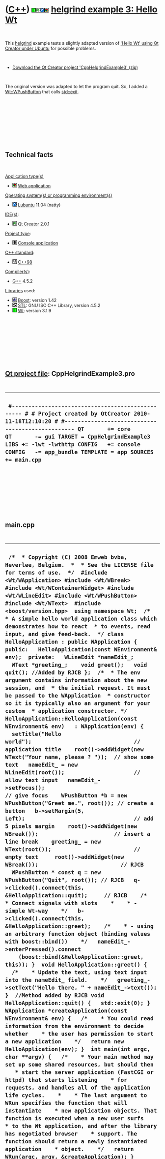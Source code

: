 
 

 

 

 

 

([C++](Cpp.md)) ![Wt](PicWt.png)![Qt Creator](PicQtCreator.png)![Lubuntu](PicLubuntu.png)![Web](PicWeb.png) [helgrind example 3: Hello Wt](CppHelgrindExample3.md)
====================================================================================================================================================================

 

This [helgrind](CppHelgrind.md) example tests a slightly adapted
version of ['Hello Wt' using Qt Creator under
Ubuntu](CppHelloWtQtCreatorUbuntu.md) for possible problems.

 

-   [Download the Qt Creator project
    'CppHelgrindExample3' (zip)](CppHelgrindExample3.md)

 

The original version was adapted to let the program quit. So, I added a
[Wt::WPushButton](CppWPushButton.md) that calls
[std::exit](CppExit.md).

 

 

 

 

 

Technical facts
---------------

 

[Application type(s)](CppApplication.md)

-   ![Web](PicWeb.png) [Web application](CppWebApplication.md)

[Operating system(s) or programming environment(s)](CppOs.md)

-   ![Lubuntu](PicLubuntu.png) [Lubuntu](CppLubuntu.md) 11.04 (natty)

[IDE(s)](CppIde.md):

-   ![Qt Creator](PicQtCreator.png) [Qt Creator](CppQtCreator.md) 2.0.1

[Project type](CppQtProjectType.md):

-   ![console](PicConsole.png) [Console
    application](CppConsoleApplication.md)

[C++ standard](CppStandard.md):

-   ![C++98](PicCpp98.png) [C++98](Cpp98.md)

[Compiler(s)](CppCompiler.md):

-   [G++](CppGpp.md) 4.5.2

[Libraries](CppLibrary.md) used:

-   ![Boost](PicBoost.png) [Boost](CppBoost.md): version 1.42
-   ![STL](PicStl.png) [STL](CppStl.md): GNU ISO C++ Library, version
    4.5.2
-   ![Wt](PicWt.png) [Wt](CppWt.md): version 3.1.9

 

 

 

 

 

[Qt project file](CppQtProjectFile.md): CppHelgrindExample3.pro
----------------------------------------------------------------

 

  -----------------------------------------------------------------------------------------------------------------------------------------------------------------------------------------------------------------------------------------------------------------------------------------------------------------------------------
  ` #------------------------------------------------- # # Project created by QtCreator 2010-11-18T12:10:20 # #------------------------------------------------- QT       += core QT       -= gui TARGET = CppHelgrindExample3 LIBS += -lwt -lwthttp CONFIG   += console CONFIG   -= app_bundle TEMPLATE = app SOURCES += main.cpp`
  -----------------------------------------------------------------------------------------------------------------------------------------------------------------------------------------------------------------------------------------------------------------------------------------------------------------------------------

 

 

 

 

 

main.cpp
--------

 

  --------------------------------------------------------------------------------------------------------------------------------------------------------------------------------------------------------------------------------------------------------------------------------------------------------------------------------------------------------------------------------------------------------------------------------------------------------------------------------------------------------------------------------------------------------------------------------------------------------------------------------------------------------------------------------------------------------------------------------------------------------------------------------------------------------------------------------------------------------------------------------------------------------------------------------------------------------------------------------------------------------------------------------------------------------------------------------------------------------------------------------------------------------------------------------------------------------------------------------------------------------------------------------------------------------------------------------------------------------------------------------------------------------------------------------------------------------------------------------------------------------------------------------------------------------------------------------------------------------------------------------------------------------------------------------------------------------------------------------------------------------------------------------------------------------------------------------------------------------------------------------------------------------------------------------------------------------------------------------------------------------------------------------------------------------------------------------------------------------------------------------------------------------------------------------------------------------------------------------------------------------------------------------------------------------------------------------------------------------------------------------------------------------------------------------------------------------------------------------------------------------------------------------------------------------------------------------------------------------------------------------------------------------------------------------------------------------------------------------------------------------------------------------------------------------------------------------------------------------------------------------------------------------------------------------------------------------------------------------------------------------------------------------------------------------------------------------------------------------------------------------------------------------------------------------------------------------------------------------------------------------------------------------------------------------------------
  ` /*  * Copyright (C) 2008 Emweb bvba, Heverlee, Belgium.  *  * See the LICENSE file for terms of use.  */  #include <Wt/WApplication> #include <Wt/WBreak> #include <Wt/WContainerWidget> #include <Wt/WLineEdit> #include <Wt/WPushButton> #include <Wt/WText>  #include <boost/version.hpp>  using namespace Wt;  /*  * A simple hello world application class which demonstrates how to react  * to events, read input, and give feed-back.  */ class HelloApplication : public WApplication { public:   HelloApplication(const WEnvironment& env);  private:   WLineEdit *nameEdit_;   WText *greeting_;    void greet();   void quit(); //Added by RJCB };  /*  * The env argument contains information about the new session, and  * the initial request. It must be passed to the WApplication  * constructor so it is typically also an argument for your custom  * application constructor. */ HelloApplication::HelloApplication(const WEnvironment& env)   : WApplication(env) {   setTitle("Hello world");                               // application title    root()->addWidget(new WText("Your name, please ? "));  // show some text   nameEdit_ = new WLineEdit(root());                     // allow text input   nameEdit_->setFocus();                                 // give focus    WPushButton *b = new WPushButton("Greet me.", root()); // create a button   b->setMargin(5, Left);                                 // add 5 pixels margin    root()->addWidget(new WBreak());                       // insert a line break    greeting_ = new WText(root());                         // empty text     root()->addWidget(new WBreak());                         // RJCB   WPushButton * const q = new WPushButton("Quit", root()); // RJCB   q->clicked().connect(this, &HelloApplication::quit);     // RJCB    /*    * Connect signals with slots    *    * - simple Wt-way    */   b->clicked().connect(this, &HelloApplication::greet);    /*    * - using an arbitrary function object (binding values with boost::bind())    */   nameEdit_->enterPressed().connect     (boost::bind(&HelloApplication::greet, this)); }  void HelloApplication::greet() {   /*    * Update the text, using text input into the nameEdit_ field.    */   greeting_->setText("Hello there, " + nameEdit_->text()); }  //Method added by RJCB void HelloApplication::quit() {   std::exit(0); }  WApplication *createApplication(const WEnvironment& env) {   /*    * You could read information from the environment to decide whether    * the user has permission to start a new application    */   return new HelloApplication(env); }  int main(int argc, char **argv) {   /*    * Your main method may set up some shared resources, but should then    * start the server application (FastCGI or httpd) that starts listening    * for requests, and handles all of the application life cycles.    *    * The last argument to WRun specifies the function that will instantiate    * new application objects. That function is executed when a new user surfs    * to the Wt application, and after the library has negotiated browser    * support. The function should return a newly instantiated application    * object.    */   return WRun(argc, argv, &createApplication); }`
  --------------------------------------------------------------------------------------------------------------------------------------------------------------------------------------------------------------------------------------------------------------------------------------------------------------------------------------------------------------------------------------------------------------------------------------------------------------------------------------------------------------------------------------------------------------------------------------------------------------------------------------------------------------------------------------------------------------------------------------------------------------------------------------------------------------------------------------------------------------------------------------------------------------------------------------------------------------------------------------------------------------------------------------------------------------------------------------------------------------------------------------------------------------------------------------------------------------------------------------------------------------------------------------------------------------------------------------------------------------------------------------------------------------------------------------------------------------------------------------------------------------------------------------------------------------------------------------------------------------------------------------------------------------------------------------------------------------------------------------------------------------------------------------------------------------------------------------------------------------------------------------------------------------------------------------------------------------------------------------------------------------------------------------------------------------------------------------------------------------------------------------------------------------------------------------------------------------------------------------------------------------------------------------------------------------------------------------------------------------------------------------------------------------------------------------------------------------------------------------------------------------------------------------------------------------------------------------------------------------------------------------------------------------------------------------------------------------------------------------------------------------------------------------------------------------------------------------------------------------------------------------------------------------------------------------------------------------------------------------------------------------------------------------------------------------------------------------------------------------------------------------------------------------------------------------------------------------------------------------------------------------------------------------------------------------------

 

 

 

 

 

helgrind.sh
-----------

 

  ------------------------------------------------------------------------------------------------------------------------------------------------------------------------------
  ` #!/bin/sh valgrind --tool=helgrind --log-file=helgrind.txt ../CppHelgrindExample3-build-desktop/./CppHelgrindExample3 --docroot=. --http-address=0.0.0.0 --http-port=8080`
  ------------------------------------------------------------------------------------------------------------------------------------------------------------------------------

 

 

 

 

 

memcheck.sh
-----------

 

  ---------------------------------------------------------------------------------------------------------------------------------------------------------------------------------------------------------
  ` #!/bin/sh valgrind --leak-check=full -v --show-reachable=yes --log-file=memcheck.txt ../CppHelgrindExample3-build-desktop/./CppHelgrindExample3 --docroot=. --http-address=0.0.0.0 --http-port=8080 `
  ---------------------------------------------------------------------------------------------------------------------------------------------------------------------------------------------------------

 

 

 

 

 

helgrind.txt
------------

 

helgrind.txt is the output file created by [helgrind](CppHelgrind.md):

 

  --------------------------------------------------------------------------------------------------------------------------------------------------------------------------------------------------------------------------------------------------------------------------------------------------------------------------------------------------------------------------------------------------------------------------------------------------------------------------------------------------------------------------------------------------------------------------------------------------------------------------------------------------------------------------------------------------------------------------------------------------------------------------------------------------------------------------------------------------------------------------------------------------------------------------------------------------------------------------------------------------------------------------------------------------------------------------------------------------------------------------------------------------------------------------------------------------------------------------------------------------------------------------------------------------------------------------------------------------------------------------------------------------------------------------------------------------------------------------------------------------------------------------------------------------------------------------------------------------------------------------------------------------------------------------------------------------------------------------------------------------------------------------------------------------------------------------------------------------------------------------------------------------------------------------------------------------------------------------------------------------------------------------------------------------------------------------------------------------------------------------------------------------------------------------------------------------------------------------------------------------------------------------------------------------------------------------------------------------------------------------------------------------------------------------------------------------------------------------------------------------------------------------------------------------------------------------------------------------------------------------------------------------------------------------------------------------------------------------------------------------------------------------------------------------------------------------------------------------------------------------------------------------------------------------------------------------------------------------------------------------------------------------------------------------------------------------------------------------------------------------------------------------------------------------------------------------------------------------------------------------------------------------------------------------------------------------------------------------------------------------------------------------------------------------------------------------------------------------------------------------------------------------------------------------------------------------------------------------------------------------------------------------------------------------------------------------------------------------------------------------------------------------------------------------------------------------------------------------------------------------------------------------------------------------------------------------------------------------------------------------------------------------------------------------------------------------------------------------------------------------------------------------------------------------------------------------------------------------------------------------------------------------------------------------------------------------------------------------------------------------------------------------------------------------------------------------------------------------------------------------------------------------------------------------------------------------------------------------------------------------------------------------------------------------------------------------------------------------------------------------------------------------------------------------------------------------------------------------------------------------------------------------------------------------------------------------------------------------------------------------------------------------------------------------------------------------------------------------------------------------------------------------------------------------------------------------------------------------------------------------------------------------------------------------------------------------------------------------------------------------------------------------------------------------------------------------------------------------------------------------------------------------------------------------------------------------------------------------------------------------------------------------------------------------------------------------------------------------------------------------------------------------------------------------------------------------------------------------------------------------------------------------------------------------------------------------------------------------------------------------------------------------------------------------------------------------------------------------------------------------------------------------------------------------------------------------------------------------------------------------------------------------------------------------------------------------------------------------------------------------------------------------------------------------------------------------------------------------------------------------------------------------------------------------------------------------------------------------------------------------------------------------------------------------------------------------------------------------------------------------------------------------------------------------------------------------------------------------------------------------------------------------------------------------------------------------------------------------------------------------------------------------------------------------------------------------------------------------------------------------------------------------------------------------------------------------------------------------------------------------------------------------------------------------------------------------------------------------------------------------------------------------------------------------------------------------------------------------------------------------------------------------------------------------------------------------------------------------------------------------------------------------------------------------------------------------------------------------------------------------------------------------------------------------------------------------------------------------------------------------------------------------------------------------------------------------------------------------------------------------------------------------------------------------------------------------------------------------------------------------------------------------------------------------------------------------------------------------------------------------------------------------------------------------------------------------------------------------------------------------------------------------------------------------------------------------------------------------------------------------------------------------------------------------------------------------------------------------------------------------------------------------------------------------------------------------------------------------------------------------------------------------------------------------------------------------------------------------------------------------------------------------------------------------------------------------------------------------------------------------------------------------------------------------------------------------------------------------------------------------------------------------------------------------------------------------------------------------------------------------------------------------------------------------------------------------------------------------------------------------------------------------------------------------------------------------------------------------------------------------------------------------------------------------------------------------------------------------------------------------------------------------------------------------------------------------------------------------------------------------------------------------------------------------------------------------------------------------------------------------------------------------------------------------------------------------------------------------------------------------------------------------------------------------------------------------------------------------------------------------------------------------------------------------------------------------------------------------------------------------------------------------------------------------------------------------------------------------------------------------------------------------------------------------------------------------------------------------------------------------------------------------------------------------------------------------------------------------------------------------------------------------------------------------------------------------------------------------------------------------------------------------------------------------------------------------------------------------------------------------------------------------------------------------------------------------------------------------------------------------------------------------------------------------------------------------------------------------------------------------------------------------------------------------------------------------------------------------------------------------------------------------------------------------------------------------------------------------------------------------------------------------------------------------------------------------------------------------------------------------------------------------------------------------------------------------------------------------------------------------------------------------------------------------------------------------------------------------------------------------------------------------------------------------------------------------------------------------------------------------------------------------------------------------------------------------------------------------------------------------------------------------------------------------------------------------------------------------------------------------------------------------------------------------------------------------------------------------------------------------------------------------------------------------------------------------------------------------------------------------------------------------------------------------------------------------------------------------------------------------------------------------------------------------------------------------------------------------------------------------------------------------------------------------------------------------------------------------------------------------------------------------------------------------------------------------------------------------------------------------------------------------------------------------------------------------------------------------------------------------------------------------------------------------------------------------------------------------------------------------------------------------------------------------------------------------------------------------------------------------------------------------------------------------------------------------------------------------------------------------------------------------------------------------------------------------------------------------------------------------------------------------------------------------------------------------------------------------------------------------------------------------------------------------------------------------------------------------------------------------------------------------------------------------------------------------------------------------------------------------------------------------------------------------------------------------------------------------------------------------------------------------------------------------------------------------------------------------------------------------------------------------------------------------------------------------------------------------------------------------------------------------------------------------------------------------------------------------------------------------------------------------------------------------------------------------------------------------------------------------------------------------------------------------------------------------------------------------------------------------------------------------------------------------------------------------------------------------------------------------------------------------------------------------------------------------------------------------------------------------------------------------------------------------------------------------------------------------------------------------------------------------------------------------------------------------------------------------------------------------------------------------------------------------------------------------------------------------------------------------------------------------------------------------------------------------------------------------------------------------------------------------------------------------------------------------------------------------------------------------------------------------------------------------------------------------------------------------------------------------------------------------------------------------------------------------------------------------------------------------------------------------------------------------------------------------------------------------------------------------------------------------------------------------------------------------------------------------------------------------------------------------------------------------------------------------------------------------------------------------------------------------------------------------------------------------------------------------------------------------------------------------------------------------------------------------------------------------------------------------------------------------------------------------------------------------------------------------------------------------------------------------------------------------------------------------------------------------------------------------------------------------------------------------------------------------------------------------------------------------------------------------------------------------------------------------------------------------------------------------------------------------------------------------------------------------------------------------------------------------------------------------------------------------------------------------------------------------------------------------------------------------------------------------------------------------------------------------------------------------------------------------------------------------------------------------------------------------------------------------------------------------------------------------------------------------------------------------------------------------------------------------------------------------------------------------------------------------------------------------------------------------------------------------------------------------------------------------------------------------------------------------------------------------------------------------------------------------------------------------------------------------------------------------------------------------------------------------------------------------------------------------------------------------------------------------------------------------------------------------------------------------------------------------------------------------------------------------------------------------------------------------------------------------------------------------------------------------------------------------------------------------------------------------------------------------------------------------------------------------------------------------------------------------------------------------------------------------------------------------------------------------------------------------------------------------------------------------------------------------------------------------------------------------------------------------------------------------------------------------------------------------------------------------------------------------------------------------------------------------------------------------------------------------------------------------------------------------------------------------------------------------------------------------------------------------------------------------------------------------------------------------------------------------------------------------------------------------------------------------------------------------------------------------------------------------------------------------------------------------------------------------------------------------------------------------------------------------------------------------------------------------------------------------------------------------------------------------------------------------------------------------------------------------------------------------------------------------------------------------------------------------------------------------------------------------------------------------------------------------------------------------------------------------------------------------------------------------------------------------------------------------------------------------------------------------------------------------------------------------------------------------------------------------------------------------------------------------------------------------------------------------------------------------------------------------------------------------------------------------------------------------------------------------------------------------------------------------------------------------------------------------------------------------------------------------------------------------------------------------------------------------------------------------------------------------------------------------------------------------------------------------------------------------------------------------------------------------------------------------------------------------------------------------------------------------------------------------------------------------------------------------------------------------------------------------------------------------------------------------------------------------------------------------------------------------------------------------------------------------------------------------------------------------------------------------------------------------------------------------------------------------------------------------------------------------------------------------------------------------------------------------------------------------------------------------------------------------------------------------------------------------------------------------------------------------------------------------------------------------------------------------------------------------------------------------------------------------------------------------------------------------------------------------------------------------------------------------------------------------------------------------------------------------------------------------------------------------------------------------------------------------------------------------------------------------------------------------------------------------------------------------------------------------------------------------------------------------------------------------------------------------------------------------------------------------------------------------------------------------------------------------------------------------------------------------------------------------------------------------------------------------------------------------------------------------------------------------------------------------------------------------------------------------------------------------------------------------------------------------------------------------------------------------------------------------------------------------------------------------------------------------------------------------------------------------------------------------------------------------------------------------------------------------------------------------------------------------------------------------------------------------------------------------------------------------------------------------------------------------------------------------------------------------------------------------------------------------------------------------------------------------------------------------------------------------------------------------------------------------------------------------------------------------------------------------------------------------------------------------------------------------------------------------------------------------------------------------------------------------------------------------------------------------------------------------------------------------------------------------------------------------------------------------------------------------------------------------------------------------------------------------------------------------------------------------------------------------------------------------------------------------------------------------------------------------------------------------------------------------------------------------------------------------------------------------------------------------------------------------------------------------------------------------------------------------------------------------------------------------------------------------------------------------------------------------------------------------------------------------------------------------------------------------------------------------------------------------------------------------------------------------------------------------------------------------------------------------------------------------------------------------------------------------------------------------------------------------------------------------------------------------------------------------------------------------------------------------------------------------------------------------------------------------------------------------------------------------------------------------------------------------------------------------------------------------------------------------------------------------------------------------------------------------------------------------------------------------------------------------------------------------------------------------------------------------------------------------------------------------------------------------------------------------------------------------------------------------------------------------------------------------------------------------------------------------------------------------------------------------------------------------------------------------------------------------------------------------------------------------------------------------------------------------------------------------------------------------------------------------------------------------------------------------------------------------------------------------------------------------------------------------------------------------------------------------------------------------------------------------------------------------------------------------------------------------------------------------------------------------------------------------------------------------------------------------------------------------------------------------------------------------------------------------------------------------------------------------------------------------------------------------------------------------------------------------------------------------------------------------------------------------------------------------------------------------------------------------------------------------------------------------------------------------------------------------------------------------------------------------------------------------------------------------------------------------------------------------------------------------------------------------------------------------------------------------------------------------------------------------------------------------------------------------------------------------------------------------------------------------------------------------------------------------------------------------------------------------------------------------------------------------------------------------------------------------------------------------------------------------------------------------------------------------------------------------------------------------------------------------------------------------------------------------------------------------------------------------------------------------------------------------------------------------------------------------------------------------------------------------------------------------------------------------------------------------------------------------------------------------------------------------------------------------------------------------------------------------------------------------------------------------------------------------------------------------------------------------------------------------------------------------------------------------------------------------------------------------------------------------------------------------------------------------------------------------------------------------------------------------------------------------------------------------------------------------------------------------------------------------------------------------------------------------------------------------------------------------------------------------------------------------------------------------------------------------------------------------------------------------------------------------------------------------------------------------------------------------------------------------------------------------------------------------------------------------------------------------------------------------------------------------------------------------------------------------------------------------------------------------------------------------------------------------------------------------------------------------------------------------------------------------------------------------------------------------------------------------------------------------------------------------------------------------------------------------------------------------------------------------------------------------------------------------------------------------------------------------------------------------------------------------------------------------------------------------------------------------------------------------------------------------------------------------------------------------------------------------------------------------------------------------------------------------------------------------------------------------------------------------------------------------------------------------------------------------------------------------------------------------------------------------------------------------------------------------------------------------------------------------------------------------------------------------------------------------------------------------------------------------------------------------------------------------------------------------------------------------------------------------------------------------------------------------------------------------------------------------------------------------------------------------------------------------------------------------------------------------------------------------------------------------------------------------------------------------------------------------------------------------------------------------------------------------------------------------------------------------------------------------------------------------------------------------------------------------------------------------------------------------------------------------------------------------------------------------------------------------------------------------------------------------------------------------------------------------------------------------------------------------------------------------------------------------------------------------------------------------------------------------------------------------------------------------------------------------------------------------------------------------------------------------------------------------------------------------------------------------------------------------------------------------------------------------------------------------------------------------------------------------------------------------------------------------------------------------------------------------------------------------------------------------------------------------------------------------------------------------------------------------------------------------------------------------------------------------------------------------------------------------------------------------------------------------------------------------------------------------------------------------------------------------------------------------------------------------------------------------------------------------------------------------------------------------------------------------------------------------------------------------------------------------------------------------------------------------------------------------------------------------------------------------------------------------------------------------------------------------------------------------------------------------------------------------------------------------------------------------------------------------------------------------------------------------------------------------------------------------------------------------------------------------------------------------------------------------------------------------------------------------------------------------------------------------------------------------------------------------------------------------------------------------------------------------------------------------------------------------------------------------------------------------------------------------------------------------------------------------------------------------------------------------------------------------------------------------------------------------------------------------------------------------------------------------------------------------------------------------------------------------------------------------------------------------------------------------------------------------------------------------------------------------------------------------------------------------------------------------------------------------------------------------------------------------------------------------------------------------------------------------------------------------------------------------------------------------------------------------------------------------------------------------------------------------------------------------------------------------------------------------------------------------------------------------------------------------------------------------------------------------------------------------------------------------------------------------------------------------------------------------------------------------------------------------------------------------------------------------------------------------------------------------------------------------------------------------------------------------------------------------------------------------------------------------------------------------------------------------------------------------------------------------------------------------------------------------------------------------------------------------------------------------------------------------------------------------------------------------------------------------------------------------------------------------------------------------------------------------------------------------------------------------------------------------------------------------------------------------------------------------------------------------------------------------------------------------------------------------------------------------------------------------------------------------------------------------------------------------------------------------------------------------------------------------------------------------------------------------------------------------------------------------------------------------------------------------------------------------------------------------------------------------------------------------------------------------------------------------------------------------------------------------------------------------------------------------------------------------------------------------------------------------------------------------------------------------------------------------------------------------------------------------------------------------------------------------------------------------------------------------------------------------------------------------------------------------------------------------------------------------------------------------------------------------------------------------------------------------------------------------------------------------------------------------------------------------------------------------------------------------------------------------------------------------------------------------------------------------------------------------------------------------------------------------------------------------------------------------------------------------------------------------------------------------------------------------------------------------------------------------------------------------------------------------------------------------------------------------------------------------------------------------------------------------------------------------------------------------------------------------------------------------------------------------------------------------------------------------------------------------------------------------------------------------------------------------------------------------------------------------------------------------------------------------------------------------------------------------------------------------------------------------------------------------------------------------------------------------
  ` ==17884== Helgrind, a thread error detector ==17884== Copyright (C) 2007-2010, and GNU GPL'd, by OpenWorks LLP et al. ==17884== Using Valgrind-3.6.1 and LibVEX; rerun with -h for copyright info ==17884== Command: ../CppHelgrindExample3-build-desktop/./CppHelgrindExample3 --docroot=. --http-address=0.0.0.0 --http-port=8080 ==17884== Parent PID: 17883 ==17884==  ==17884== Thread #3 was created ==17884==    at 0x4A9A728: clone (clone.S:111) ==17884==    by 0x48894B5: pthread_create@@GLIBC_2.1 (createthread.c:256) ==17884==    by 0x4026E2D: pthread_create_WRK (hg_intercepts.c:257) ==17884==    by 0x4026F8B: pthread_create@* (hg_intercepts.c:288) ==17884==    by 0x4B48D7C: boost::thread::start_thread() (thread.cpp:185) ==17884==    by 0x45C2C6D: Wt::WServer::start() (thread.hpp:191) ==17884==    by 0x45C3A38: Wt::WRun(int, char**, boost::function<Wt::WApplication* ()(Wt::WEnvironment const&)>) (WServer.C:492) ==17884==    by 0x804ADED: main (in /home/richel/Projects/Website/CppHelgrindExample3-build-desktop/CppHelgrindExample3) ==17884==  ==17884== Thread #2 was created ==17884==    at 0x4A9A728: clone (clone.S:111) ==17884==    by 0x48894B5: pthread_create@@GLIBC_2.1 (createthread.c:256) ==17884==    by 0x4026E2D: pthread_create_WRK (hg_intercepts.c:257) ==17884==    by 0x4026F8B: pthread_create@* (hg_intercepts.c:288) ==17884==    by 0x4B48D7C: boost::thread::start_thread() (thread.cpp:185) ==17884==    by 0x45C2C6D: Wt::WServer::start() (thread.hpp:191) ==17884==    by 0x45C3A38: Wt::WRun(int, char**, boost::function<Wt::WApplication* ()(Wt::WEnvironment const&)>) (WServer.C:492) ==17884==    by 0x804ADED: main (in /home/richel/Projects/Website/CppHelgrindExample3-build-desktop/CppHelgrindExample3) ==17884==  ==17884== Possible data race during read of size 4 at 0x4b5318c by thread #3 ==17884==    at 0x4B48E44: _ZN5boost9call_onceIPFvvEEEvRNS_9once_flagET_.clone.101 (once.hpp:49) ==17884==    by 0x4B48F96: boost::detail::set_current_thread_data(boost::detail::thread_data_base*) (thread.cpp:104) ==17884==    by 0x4B4901D: thread_proxy (thread.cpp:117) ==17884==    by 0x4026F60: mythread_wrapper (hg_intercepts.c:221) ==17884==    by 0x4888E98: start_thread (pthread_create.c:304) ==17884==    by 0x4A9A73D: clone (clone.S:130) ==17884==  This conflicts with a previous write of size 4 by thread #2 ==17884==    at 0x4B48F3D: _ZN5boost9call_onceIPFvvEEEvRNS_9once_flagET_.clone.101 (once.hpp:72) ==17884==    by 0x4B48F96: boost::detail::set_current_thread_data(boost::detail::thread_data_base*) (thread.cpp:104) ==17884==    by 0x4B4901D: thread_proxy (thread.cpp:117) ==17884==    by 0x4026F60: mythread_wrapper (hg_intercepts.c:221) ==17884==    by 0x4888E98: start_thread (pthread_create.c:304) ==17884==    by 0x4A9A73D: clone (clone.S:130) ==17884==  ==17884== Possible data race during read of size 4 at 0x4b53188 by thread #3 ==17884==    at 0x4B48E4A: _ZN5boost9call_onceIPFvvEEEvRNS_9once_flagET_.clone.101 (once.hpp:49) ==17884==    by 0x4B48F96: boost::detail::set_current_thread_data(boost::detail::thread_data_base*) (thread.cpp:104) ==17884==    by 0x4B4901D: thread_proxy (thread.cpp:117) ==17884==    by 0x4026F60: mythread_wrapper (hg_intercepts.c:221) ==17884==    by 0x4888E98: start_thread (pthread_create.c:304) ==17884==    by 0x4A9A73D: clone (clone.S:130) ==17884==  This conflicts with a previous write of size 4 by thread #2 ==17884==    at 0x4B48F43: _ZN5boost9call_onceIPFvvEEEvRNS_9once_flagET_.clone.101 (once.hpp:72) ==17884==    by 0x4B48F96: boost::detail::set_current_thread_data(boost::detail::thread_data_base*) (thread.cpp:104) ==17884==    by 0x4B4901D: thread_proxy (thread.cpp:117) ==17884==    by 0x4026F60: mythread_wrapper (hg_intercepts.c:221) ==17884==    by 0x4888E98: start_thread (pthread_create.c:304) ==17884==    by 0x4A9A73D: clone (clone.S:130) ==17884==  ==17884== Possible data race during read of size 4 at 0x4b531f4 by thread #3 ==17884==    at 0x4B4E85F: boost::detail::get_once_per_thread_epoch() (once.cpp:40) ==17884==    by 0x4B48E54: _ZN5boost9call_onceIPFvvEEEvRNS_9once_flagET_.clone.101 (once.hpp:50) ==17884==    by 0x4B48F96: boost::detail::set_current_thread_data(boost::detail::thread_data_base*) (thread.cpp:104) ==17884==    by 0x4B4901D: thread_proxy (thread.cpp:117) ==17884==    by 0x4026F60: mythread_wrapper (hg_intercepts.c:221) ==17884==    by 0x4888E98: start_thread (pthread_create.c:304) ==17884==    by 0x4A9A73D: clone (clone.S:130) ==17884==  This conflicts with a previous write of size 4 by thread #2 ==17884==    at 0x488E34D: pthread_key_create (pthread_key_create.c:44) ==17884==    by 0x4B4E7F9: create_epoch_tss_key (once.cpp:32) ==17884==    by 0x488E99F: pthread_once (pthread_once.S:122) ==17884==    by 0x4B48E54: _ZN5boost9call_onceIPFvvEEEvRNS_9once_flagET_.clone.101 (once.hpp:50) ==17884==    by 0x4B48F96: boost::detail::set_current_thread_data(boost::detail::thread_data_base*) (thread.cpp:104) ==17884==    by 0x4B4901D: thread_proxy (thread.cpp:117) ==17884==    by 0x4026F60: mythread_wrapper (hg_intercepts.c:221) ==17884==    by 0x4888E98: start_thread (pthread_create.c:304) ==17884==  ==17884== Thread #9 was created ==17884==    at 0x4A9A728: clone (clone.S:111) ==17884==    by 0x48894B5: pthread_create@@GLIBC_2.1 (createthread.c:256) ==17884==    by 0x4026E2D: pthread_create_WRK (hg_intercepts.c:257) ==17884==    by 0x4026F8B: pthread_create@* (hg_intercepts.c:288) ==17884==    by 0x4B48D7C: boost::thread::start_thread() (thread.cpp:185) ==17884==    by 0x45C2C6D: Wt::WServer::start() (thread.hpp:191) ==17884==    by 0x45C3A38: Wt::WRun(int, char**, boost::function<Wt::WApplication* ()(Wt::WEnvironment const&)>) (WServer.C:492) ==17884==    by 0x804ADED: main (in /home/richel/Projects/Website/CppHelgrindExample3-build-desktop/CppHelgrindExample3) ==17884==  ==17884== Possible data race during write of size 4 at 0x613f638 by thread #9 ==17884==    at 0x43B9069: Wt::WebSession::setState(Wt::WebSession::State, int) (WebSession.C:222) ==17884==    by 0x43B914E: Wt::WebSession::setLoaded() (WebSession.C:209) ==17884==    by 0x43C0994: Wt::WebSession::handleRequest(Wt::WebSession::Handler&) (WebSession.C:1214) ==17884==    by 0x43D86A3: Wt::WebController::handleAsyncRequest(Wt::WebRequest*) (WebController.C:638) ==17884==    by 0x43D9703: Wt::WebController::handleRequest(Wt::WebRequest*) (WebController.C:512) ==17884==    by 0x45BE959: Wt::WServer::handleRequest(Wt::WebRequest*) (WServer.C:372) ==17884==    by 0x45C690D: http::server::WtReply::consumeRequestBody(char const*, char const*, http::server::Request::State) (WtReply.C:187) ==17884==    by 0x45C7CDB: http::server::WtReply::consumeData(char const*, char const*, http::server::Request::State) (WtReply.C:81) ==17884==    by 0x45889DF: http::server::RequestParser::parseBody(http::server::Request&, boost::shared_ptr<http::server::Reply>, char const*&, char const*) (RequestParser.C:137) ==17884==    by 0x456F58D: http::server::Connection::handleReadBody() (Connection.C:172) ==17884==    by 0x4571A8B: http::server::Connection::handleReadRequest0() (Connection.C:120) ==17884==    by 0x4571C89: http::server::Connection::handleReadRequest(boost::system::error_code const&, unsigned int) (Connection.C:154) ==17884==  This conflicts with a previous read of size 4 by thread #2 ==17884==    at 0x43D85BD: Wt::WebController::handleAsyncRequest(Wt::WebRequest*) (WebController.C:590) ==17884==    by 0x43D9703: Wt::WebController::handleRequest(Wt::WebRequest*) (WebController.C:512) ==17884==    by 0x45BE959: Wt::WServer::handleRequest(Wt::WebRequest*) (WServer.C:372) ==17884==    by 0x45C690D: http::server::WtReply::consumeRequestBody(char const*, char const*, http::server::Request::State) (WtReply.C:187) ==17884==    by 0x45C7CDB: http::server::WtReply::consumeData(char const*, char const*, http::server::Request::State) (WtReply.C:81) ==17884==    by 0x45889DF: http::server::RequestParser::parseBody(http::server::Request&, boost::shared_ptr<http::server::Reply>, char const*&, char const*) (RequestParser.C:137) ==17884==    by 0x456F58D: http::server::Connection::handleReadBody() (Connection.C:172) ==17884==    by 0x4571A8B: http::server::Connection::handleReadRequest0() (Connection.C:120) ==17884==  Address 0x613f638 is 144 bytes inside a block of size 1472 alloc'd ==17884==    at 0x402647D: operator new(unsigned int) (vg_replace_malloc.c:255) ==17884==    by 0x43D89ED: Wt::WebController::handleAsyncRequest(Wt::WebRequest*) (WebController.C:613) ==17884==    by 0x43D9703: Wt::WebController::handleRequest(Wt::WebRequest*) (WebController.C:512) ==17884==    by 0x45BE959: Wt::WServer::handleRequest(Wt::WebRequest*) (WServer.C:372) ==17884==    by 0x45C690D: http::server::WtReply::consumeRequestBody(char const*, char const*, http::server::Request::State) (WtReply.C:187) ==17884==    by 0x45C7CDB: http::server::WtReply::consumeData(char const*, char const*, http::server::Request::State) (WtReply.C:81) ==17884==    by 0x45889DF: http::server::RequestParser::parseBody(http::server::Request&, boost::shared_ptr<http::server::Reply>, char const*&, char const*) (RequestParser.C:137) ==17884==    by 0x456F58D: http::server::Connection::handleReadBody() (Connection.C:172) ==17884==    by 0x4571A8B: http::server::Connection::handleReadRequest0() (Connection.C:120) ==17884==    by 0x4571C89: http::server::Connection::handleReadRequest(boost::system::error_code const&, unsigned int) (Connection.C:154) ==17884==    by 0x45B6071: boost::asio::detail::handler_queue::handler_wrapper<boost::asio::detail::binder2<boost::_bi::bind_t<void, boost::_mfi::mf2<void, http::server::Connection, boost::system::error_code const&, unsigned int>, boost::_bi::list3<boost::_bi::value<boost::shared_ptr<http::server::Connection> >, boost::arg<1> (*)(), boost::arg<2> (*)()> >, boost::system::error_code, unsigned int> >::do_call(boost::asio::detail::handler_queue::handler*) (mem_fn_template.hpp:271) ==17884==    by 0x4598445: boost::asio::detail::task_io_service<boost::asio::detail::epoll_reactor<false> >::run(boost::system::error_code&) (handler_queue.hpp:39) ==17884==  ==17884== Possible data race during write of size 4 at 0x614c8f0 by thread #2 ==17884==    at 0x4928DFE: std::string::_M_mutate(unsigned int, unsigned int, unsigned int) (in /usr/lib/i386-linux-gnu/libstdc++.so.6.0.14) ==17884==    by 0x45C64D7: http::server::WtReply::nextContentBuffer() (basic_string.h:787) ==17884==    by 0x457F722: http::server::Reply::encodeNextContentBuffer(std::vector<boost::asio::const_buffer, std::allocator<boost::asio::const_buffer> >&, int&, int&) (Reply.C:527) ==17884==    by 0x4580BD1: http::server::Reply::nextBuffers(std::vector<boost::asio::const_buffer, std::allocator<boost::asio::const_buffer> >&) (Reply.C:369) ==17884==    by 0x45713FA: http::server::Connection::startWriteResponse() (Connection.C:201) ==17884==    by 0x457123F: http::server::Connection::handleWriteResponse() (Connection.C:225) ==17884==    by 0x4571385: http::server::Connection::handleWriteResponse(boost::system::error_code const&) (Connection.C:257) ==17884==    by 0x45BC10F: boost::asio::detail::write_handler<boost::asio::basic_stream_socket<boost::asio::ip::tcp, boost::asio::stream_socket_service<boost::asio::ip::tcp> >, std::vector<boost::asio::const_buffer, std::allocator<boost::asio::const_buffer> >, boost::asio::detail::transfer_all_t, boost::_bi::bind_t<void, boost::_mfi::mf1<void, http::server::Connection, boost::system::error_code const&>, boost::_bi::list2<boost::_bi::value<boost::shared_ptr<http::server::Connection> >, boost::arg<1> (*)()> > >::operator()(boost::system::error_code const&, unsigned int) (mem_fn_template.hpp:156) ==17884==    by 0x45BCBD1: boost::asio::detail::handler_queue::handler_wrapper<boost::asio::detail::binder2<boost::asio::detail::write_handler<boost::asio::basic_stream_socket<boost::asio::ip::tcp, boost::asio::stream_socket_service<boost::asio::ip::tcp> >, std::vector<boost::asio::const_buffer, std::allocator<boost::asio::const_buffer> >, boost::asio::detail::transfer_all_t, boost::_bi::bind_t<void, boost::_mfi::mf1<void, http::server::Connection, boost::system::error_code const&>, boost::_bi::list2<boost::_bi::value<boost::shared_ptr<http::server::Connection> >, boost::arg<1> (*)()> > >, boost::system::error_code, unsigned int> >::do_call(boost::asio::detail::handler_queue::handler*) (bind_handler.hpp:96) ==17884==    by 0x4598445: boost::asio::detail::task_io_service<boost::asio::detail::epoll_reactor<false> >::run(boost::system::error_code&) (handler_queue.hpp:39) ==17884==    by 0x458E4ED: http::server::Server::run() (io_service.ipp:68) ==17884==    by 0x45C413A: Wt::WServerImpl::runThread(Wt::WServer*) (WServer.C:123) ==17884==  This conflicts with a previous read of size 4 by thread #9 ==17884==    at 0x4927D5E: std::string::swap(std::string&) (in /usr/lib/i386-linux-gnu/libstdc++.so.6.0.14) ==17884==    by 0x45C64EF: http::server::WtReply::nextContentBuffer() (WtReply.C:329) ==17884==    by 0x457F722: http::server::Reply::encodeNextContentBuffer(std::vector<boost::asio::const_buffer, std::allocator<boost::asio::const_buffer> >&, int&, int&) (Reply.C:527) ==17884==    by 0x4580BD1: http::server::Reply::nextBuffers(std::vector<boost::asio::const_buffer, std::allocator<boost::asio::const_buffer> >&) (Reply.C:369) ==17884==    by 0x45713FA: http::server::Connection::startWriteResponse() (Connection.C:201) ==17884==    by 0x457123F: http::server::Connection::handleWriteResponse() (Connection.C:225) ==17884==    by 0x4571385: http::server::Connection::handleWriteResponse(boost::system::error_code const&) (Connection.C:257) ==17884==    by 0x45BC10F: boost::asio::detail::write_handler<boost::asio::basic_stream_socket<boost::asio::ip::tcp, boost::asio::stream_socket_service<boost::asio::ip::tcp> >, std::vector<boost::asio::const_buffer, std::allocator<boost::asio::const_buffer> >, boost::asio::detail::transfer_all_t, boost::_bi::bind_t<void, boost::_mfi::mf1<void, http::server::Connection, boost::system::error_code const&>, boost::_bi::list2<boost::_bi::value<boost::shared_ptr<http::server::Connection> >, boost::arg<1> (*)()> > >::operator()(boost::system::error_code const&, unsigned int) (mem_fn_template.hpp:156) ==17884==  Address 0x614c8f0 is 8 bytes inside a block of size 65 alloc'd ==17884==    at 0x402647D: operator new(unsigned int) (vg_replace_malloc.c:255) ==17884==    by 0x49289F7: std::string::_Rep::_S_create(unsigned int, unsigned int, std::allocator<char> const&) (in /usr/lib/i386-linux-gnu/libstdc++.so.6.0.14) ==17884==    by 0x4169873: char* std::string::_S_construct<char*>(char*, char*, std::allocator<char> const&, std::forward_iterator_tag) (basic_string.tcc:138) ==17884==    by 0x457D674: http::server::HTTPRequest::flush(Wt::WebRequest::ResponseState, boost::function<void ()()>) (basic_string.h:1649) ==17884==    by 0x43C041E: Wt::WebSession::handleRequest(Wt::WebSession::Handler&) (WebSession.C:1254) ==17884==    by 0x43D86A3: Wt::WebController::handleAsyncRequest(Wt::WebRequest*) (WebController.C:638) ==17884==    by 0x43D9703: Wt::WebController::handleRequest(Wt::WebRequest*) (WebController.C:512) ==17884==    by 0x45BE959: Wt::WServer::handleRequest(Wt::WebRequest*) (WServer.C:372) ==17884==    by 0x45C690D: http::server::WtReply::consumeRequestBody(char const*, char const*, http::server::Request::State) (WtReply.C:187) ==17884==    by 0x45C7CDB: http::server::WtReply::consumeData(char const*, char const*, http::server::Request::State) (WtReply.C:81) ==17884==    by 0x45889DF: http::server::RequestParser::parseBody(http::server::Request&, boost::shared_ptr<http::server::Reply>, char const*&, char const*) (RequestParser.C:137) ==17884==    by 0x456F58D: http::server::Connection::handleReadBody() (Connection.C:172) ==17884==  ==17884== Thread #10 was created ==17884==    at 0x4A9A728: clone (clone.S:111) ==17884==    by 0x48894B5: pthread_create@@GLIBC_2.1 (createthread.c:256) ==17884==    by 0x4026E2D: pthread_create_WRK (hg_intercepts.c:257) ==17884==    by 0x4026F8B: pthread_create@* (hg_intercepts.c:288) ==17884==    by 0x4B48D7C: boost::thread::start_thread() (thread.cpp:185) ==17884==    by 0x45C2C6D: Wt::WServer::start() (thread.hpp:191) ==17884==    by 0x45C3A38: Wt::WRun(int, char**, boost::function<Wt::WApplication* ()(Wt::WEnvironment const&)>) (WServer.C:492) ==17884==    by 0x804ADED: main (in /home/richel/Projects/Website/CppHelgrindExample3-build-desktop/CppHelgrindExample3) ==17884==  ==17884== Possible data race during write of size 4 at 0x49816f0 by thread #2 ==17884==    at 0x48EF2B9: std::locale::locale(std::locale::_Impl*) (in /usr/lib/i386-linux-gnu/libstdc++.so.6.0.14) ==17884==    by 0x48F1505: std::locale::classic() (in /usr/lib/i386-linux-gnu/libstdc++.so.6.0.14) ==17884==    by 0x42679FB: std::basic_string<char, std::char_traits<char>, std::allocator<char> > boost::posix_time::to_simple_string_type<char>(boost::posix_time::ptime) (date_formatting.hpp:85) ==17884==    by 0x4266507: Wt::WLogEntry::operator<<(Wt::WLogger::TimeStamp const&) (time_formatters.hpp:184) ==17884==    by 0x457F35E: http::server::Reply::logReply(Wt::WLogger&) (Reply.C:469) ==17884==    by 0x4571111: http::server::Connection::handleWriteResponse() (Connection.C:232) ==17884==    by 0x4571385: http::server::Connection::handleWriteResponse(boost::system::error_code const&) (Connection.C:257) ==17884==    by 0x45BC10F: boost::asio::detail::write_handler<boost::asio::basic_stream_socket<boost::asio::ip::tcp, boost::asio::stream_socket_service<boost::asio::ip::tcp> >, std::vector<boost::asio::const_buffer, std::allocator<boost::asio::const_buffer> >, boost::asio::detail::transfer_all_t, boost::_bi::bind_t<void, boost::_mfi::mf1<void, http::server::Connection, boost::system::error_code const&>, boost::_bi::list2<boost::_bi::value<boost::shared_ptr<http::server::Connection> >, boost::arg<1> (*)()> > >::operator()(boost::system::error_code const&, unsigned int) (mem_fn_template.hpp:156) ==17884==    by 0x45BCBD1: boost::asio::detail::handler_queue::handler_wrapper<boost::asio::detail::binder2<boost::asio::detail::write_handler<boost::asio::basic_stream_socket<boost::asio::ip::tcp, boost::asio::stream_socket_service<boost::asio::ip::tcp> >, std::vector<boost::asio::const_buffer, std::allocator<boost::asio::const_buffer> >, boost::asio::detail::transfer_all_t, boost::_bi::bind_t<void, boost::_mfi::mf1<void, http::server::Connection, boost::system::error_code const&>, boost::_bi::list2<boost::_bi::value<boost::shared_ptr<http::server::Connection> >, boost::arg<1> (*)()> > >, boost::system::error_code, unsigned int> >::do_call(boost::asio::detail::handler_queue::handler*) (bind_handler.hpp:96) ==17884==    by 0x4598445: boost::asio::detail::task_io_service<boost::asio::detail::epoll_reactor<false> >::run(boost::system::error_code&) (handler_queue.hpp:39) ==17884==    by 0x458E4ED: http::server::Server::run() (io_service.ipp:68) ==17884==    by 0x45C413A: Wt::WServerImpl::runThread(Wt::WServer*) (WServer.C:123) ==17884==  This conflicts with a previous write of size 4 by thread #10 ==17884==    at 0x48EF2B9: std::locale::locale(std::locale::_Impl*) (in /usr/lib/i386-linux-gnu/libstdc++.so.6.0.14) ==17884==    by 0x48F1505: std::locale::classic() (in /usr/lib/i386-linux-gnu/libstdc++.so.6.0.14) ==17884==    by 0x42679FB: std::basic_string<char, std::char_traits<char>, std::allocator<char> > boost::posix_time::to_simple_string_type<char>(boost::posix_time::ptime) (date_formatting.hpp:85) ==17884==    by 0x4266507: Wt::WLogEntry::operator<<(Wt::WLogger::TimeStamp const&) (time_formatters.hpp:184) ==17884==    by 0x43B8DC0: Wt::WebSession::log(std::string const&) const (WebSession.C:131) ==17884==    by 0x43C3CB1: Wt::WebSession::~WebSession() (WebSession.C:171) ==17884==    by 0x436F078: boost::detail::sp_counted_impl_p<Wt::WebSession>::dispose() (checked_delete.hpp:34) ==17884==    by 0x804B8F7: boost::detail::shared_count::~shared_count() (in /home/richel/Projects/Website/CppHelgrindExample3-build-desktop/CppHelgrindExample3) ==17884==  ==17884== Possible data race during write of size 4 at 0x6144d40 by thread #2 ==17884==    at 0x45C5106: http::server::WtReply::~WtReply() (WtReply.C:63) ==17884==    by 0x45C56B1: http::server::WtReply::~WtReply() (WtReply.C:72) ==17884==    by 0x4587AE7: boost::detail::sp_counted_impl_p<http::server::WtReply>::dispose() (checked_delete.hpp:34) ==17884==    by 0x804B8F7: boost::detail::shared_count::~shared_count() (in /home/richel/Projects/Website/CppHelgrindExample3-build-desktop/CppHelgrindExample3) ==17884==    by 0x4571179: http::server::Connection::handleWriteResponse() (shared_ptr.hpp:169) ==17884==    by 0x4571385: http::server::Connection::handleWriteResponse(boost::system::error_code const&) (Connection.C:257) ==17884==    by 0x45BC10F: boost::asio::detail::write_handler<boost::asio::basic_stream_socket<boost::asio::ip::tcp, boost::asio::stream_socket_service<boost::asio::ip::tcp> >, std::vector<boost::asio::const_buffer, std::allocator<boost::asio::const_buffer> >, boost::asio::detail::transfer_all_t, boost::_bi::bind_t<void, boost::_mfi::mf1<void, http::server::Connection, boost::system::error_code const&>, boost::_bi::list2<boost::_bi::value<boost::shared_ptr<http::server::Connection> >, boost::arg<1> (*)()> > >::operator()(boost::system::error_code const&, unsigned int) (mem_fn_template.hpp:156) ==17884==    by 0x45BCBD1: boost::asio::detail::handler_queue::handler_wrapper<boost::asio::detail::binder2<boost::asio::detail::write_handler<boost::asio::basic_stream_socket<boost::asio::ip::tcp, boost::asio::stream_socket_service<boost::asio::ip::tcp> >, std::vector<boost::asio::const_buffer, std::allocator<boost::asio::const_buffer> >, boost::asio::detail::transfer_all_t, boost::_bi::bind_t<void, boost::_mfi::mf1<void, http::server::Connection, boost::system::error_code const&>, boost::_bi::list2<boost::_bi::value<boost::shared_ptr<http::server::Connection> >, boost::arg<1> (*)()> > >, boost::system::error_code, unsigned int> >::do_call(boost::asio::detail::handler_queue::handler*) (bind_handler.hpp:96) ==17884==    by 0x4598445: boost::asio::detail::task_io_service<boost::asio::detail::epoll_reactor<false> >::run(boost::system::error_code&) (handler_queue.hpp:39) ==17884==    by 0x458E4ED: http::server::Server::run() (io_service.ipp:68) ==17884==    by 0x45C413A: Wt::WServerImpl::runThread(Wt::WServer*) (WServer.C:123) ==17884==    by 0x45C4041: boost::detail::thread_data<boost::_bi::bind_t<void, boost::_mfi::mf1<void, Wt::WServerImpl, Wt::WServer*>, boost::_bi::list2<boost::_bi::value<Wt::WServerImpl*>, boost::_bi::value<Wt::WServer*> > > >::run() (mem_fn_template.hpp:165) ==17884==  This conflicts with a previous read of size 4 by thread #10 ==17884==    at 0x45889ED: http::server::RequestParser::parseBody(http::server::Request&, boost::shared_ptr<http::server::Reply>, char const*&, char const*) (RequestParser.C:139) ==17884==    by 0x456F58D: http::server::Connection::handleReadBody() (Connection.C:172) ==17884==    by 0x4571A8B: http::server::Connection::handleReadRequest0() (Connection.C:120) ==17884==    by 0x4571C89: http::server::Connection::handleReadRequest(boost::system::error_code const&, unsigned int) (Connection.C:154) ==17884==    by 0x45B6071: boost::asio::detail::handler_queue::handler_wrapper<boost::asio::detail::binder2<boost::_bi::bind_t<void, boost::_mfi::mf2<void, http::server::Connection, boost::system::error_code const&, unsigned int>, boost::_bi::list3<boost::_bi::value<boost::shared_ptr<http::server::Connection> >, boost::arg<1> (*)(), boost::arg<2> (*)()> >, boost::system::error_code, unsigned int> >::do_call(boost::asio::detail::handler_queue::handler*) (mem_fn_template.hpp:271) ==17884==    by 0x4598445: boost::asio::detail::task_io_service<boost::asio::detail::epoll_reactor<false> >::run(boost::system::error_code&) (handler_queue.hpp:39) ==17884==    by 0x458E4ED: http::server::Server::run() (io_service.ipp:68) ==17884==    by 0x45C413A: Wt::WServerImpl::runThread(Wt::WServer*) (WServer.C:123) ==17884==  Address 0x6144d40 is 0 bytes inside a block of size 476 alloc'd ==17884==    at 0x402647D: operator new(unsigned int) (vg_replace_malloc.c:255) ==17884==    by 0x4586C67: http::server::RequestHandler::handleRequest(http::server::Request&) (RequestHandler.C:145) ==17884==    by 0x45719FB: http::server::Connection::handleReadRequest0() (Connection.C:116) ==17884==    by 0x4571C89: http::server::Connection::handleReadRequest(boost::system::error_code const&, unsigned int) (Connection.C:154) ==17884==    by 0x45B6071: boost::asio::detail::handler_queue::handler_wrapper<boost::asio::detail::binder2<boost::_bi::bind_t<void, boost::_mfi::mf2<void, http::server::Connection, boost::system::error_code const&, unsigned int>, boost::_bi::list3<boost::_bi::value<boost::shared_ptr<http::server::Connection> >, boost::arg<1> (*)(), boost::arg<2> (*)()> >, boost::system::error_code, unsigned int> >::do_call(boost::asio::detail::handler_queue::handler*) (mem_fn_template.hpp:271) ==17884==    by 0x4598445: boost::asio::detail::task_io_service<boost::asio::detail::epoll_reactor<false> >::run(boost::system::error_code&) (handler_queue.hpp:39) ==17884==    by 0x458E4ED: http::server::Server::run() (io_service.ipp:68) ==17884==    by 0x45C413A: Wt::WServerImpl::runThread(Wt::WServer*) (WServer.C:123) ==17884==    by 0x45C4041: boost::detail::thread_data<boost::_bi::bind_t<void, boost::_mfi::mf1<void, Wt::WServerImpl, Wt::WServer*>, boost::_bi::list2<boost::_bi::value<Wt::WServerImpl*>, boost::_bi::value<Wt::WServer*> > > >::run() (mem_fn_template.hpp:165) ==17884==    by 0x4B49028: thread_proxy (thread.cpp:120) ==17884==    by 0x4026F60: mythread_wrapper (hg_intercepts.c:221) ==17884==    by 0x4888E98: start_thread (pthread_create.c:304) ==17884==  ==17884== Thread #8 was created ==17884==    at 0x4A9A728: clone (clone.S:111) ==17884==    by 0x48894B5: pthread_create@@GLIBC_2.1 (createthread.c:256) ==17884==    by 0x4026E2D: pthread_create_WRK (hg_intercepts.c:257) ==17884==    by 0x4026F8B: pthread_create@* (hg_intercepts.c:288) ==17884==    by 0x4B48D7C: boost::thread::start_thread() (thread.cpp:185) ==17884==    by 0x45C2C6D: Wt::WServer::start() (thread.hpp:191) ==17884==    by 0x45C3A38: Wt::WRun(int, char**, boost::function<Wt::WApplication* ()(Wt::WEnvironment const&)>) (WServer.C:492) ==17884==    by 0x804ADED: main (in /home/richel/Projects/Website/CppHelgrindExample3-build-desktop/CppHelgrindExample3) ==17884==  ==17884== Thread #11 was created ==17884==    at 0x4A9A728: clone (clone.S:111) ==17884==    by 0x48894B5: pthread_create@@GLIBC_2.1 (createthread.c:256) ==17884==    by 0x4026E2D: pthread_create_WRK (hg_intercepts.c:257) ==17884==    by 0x4026F8B: pthread_create@* (hg_intercepts.c:288) ==17884==    by 0x4B48D7C: boost::thread::start_thread() (thread.cpp:185) ==17884==    by 0x45C2C6D: Wt::WServer::start() (thread.hpp:191) ==17884==    by 0x45C3A38: Wt::WRun(int, char**, boost::function<Wt::WApplication* ()(Wt::WEnvironment const&)>) (WServer.C:492) ==17884==    by 0x804ADED: main (in /home/richel/Projects/Website/CppHelgrindExample3-build-desktop/CppHelgrindExample3) ==17884==  ==17884== Possible data race during read of size 4 at 0x497fe8c by thread #8 ==17884==    at 0x491C438: std::basic_ostream<char, std::char_traits<char> >& std::__ostream_insert<char, std::char_traits<char> >(std::basic_ostream<char, std::char_traits<char> >&, char const*, int) (in /usr/lib/i386-linux-gnu/libstdc++.so.6.0.14) ==17884==    by 0x4265C7A: Wt::WLogger::addLine(std::string const&) const (basic_string.h:2605) ==17884==    by 0x426621F: Wt::WLogEntry::~WLogEntry() (WLogger.C:27) ==17884==    by 0x457F49E: http::server::Reply::logReply(Wt::WLogger&) (Reply.C:464) ==17884==    by 0x4571111: http::server::Connection::handleWriteResponse() (Connection.C:232) ==17884==    by 0x4571385: http::server::Connection::handleWriteResponse(boost::system::error_code const&) (Connection.C:257) ==17884==    by 0x45BC10F: boost::asio::detail::write_handler<boost::asio::basic_stream_socket<boost::asio::ip::tcp, boost::asio::stream_socket_service<boost::asio::ip::tcp> >, std::vector<boost::asio::const_buffer, std::allocator<boost::asio::const_buffer> >, boost::asio::detail::transfer_all_t, boost::_bi::bind_t<void, boost::_mfi::mf1<void, http::server::Connection, boost::system::error_code const&>, boost::_bi::list2<boost::_bi::value<boost::shared_ptr<http::server::Connection> >, boost::arg<1> (*)()> > >::operator()(boost::system::error_code const&, unsigned int) (mem_fn_template.hpp:156) ==17884==    by 0x45BCBD1: boost::asio::detail::handler_queue::handler_wrapper<boost::asio::detail::binder2<boost::asio::detail::write_handler<boost::asio::basic_stream_socket<boost::asio::ip::tcp, boost::asio::stream_socket_service<boost::asio::ip::tcp> >, std::vector<boost::asio::const_buffer, std::allocator<boost::asio::const_buffer> >, boost::asio::detail::transfer_all_t, boost::_bi::bind_t<void, boost::_mfi::mf1<void, http::server::Connection, boost::system::error_code const&>, boost::_bi::list2<boost::_bi::value<boost::shared_ptr<http::server::Connection> >, boost::arg<1> (*)()> > >, boost::system::error_code, unsigned int> >::do_call(boost::asio::detail::handler_queue::handler*) (bind_handler.hpp:96) ==17884==    by 0x4598445: boost::asio::detail::task_io_service<boost::asio::detail::epoll_reactor<false> >::run(boost::system::error_code&) (handler_queue.hpp:39) ==17884==    by 0x458E4ED: http::server::Server::run() (io_service.ipp:68) ==17884==    by 0x45C413A: Wt::WServerImpl::runThread(Wt::WServer*) (WServer.C:123) ==17884==    by 0x45C4041: boost::detail::thread_data<boost::_bi::bind_t<void, boost::_mfi::mf1<void, Wt::WServerImpl, Wt::WServer*>, boost::_bi::list2<boost::_bi::value<Wt::WServerImpl*>, boost::_bi::value<Wt::WServer*> > > >::run() (mem_fn_template.hpp:165) ==17884==  This conflicts with a previous write of size 4 by thread #11 ==17884==    at 0x491C53C: std::basic_ostream<char, std::char_traits<char> >& std::__ostream_insert<char, std::char_traits<char> >(std::basic_ostream<char, std::char_traits<char> >&, char const*, int) (in /usr/lib/i386-linux-gnu/libstdc++.so.6.0.14) ==17884==    by 0x4265C7A: Wt::WLogger::addLine(std::string const&) const (basic_string.h:2605) ==17884==    by 0x426621F: Wt::WLogEntry::~WLogEntry() (WLogger.C:27) ==17884==    by 0x457F49E: http::server::Reply::logReply(Wt::WLogger&) (Reply.C:464) ==17884==    by 0x4571111: http::server::Connection::handleWriteResponse() (Connection.C:232) ==17884==    by 0x4571385: http::server::Connection::handleWriteResponse(boost::system::error_code const&) (Connection.C:257) ==17884==    by 0x45BC10F: boost::asio::detail::write_handler<boost::asio::basic_stream_socket<boost::asio::ip::tcp, boost::asio::stream_socket_service<boost::asio::ip::tcp> >, std::vector<boost::asio::const_buffer, std::allocator<boost::asio::const_buffer> >, boost::asio::detail::transfer_all_t, boost::_bi::bind_t<void, boost::_mfi::mf1<void, http::server::Connection, boost::system::error_code const&>, boost::_bi::list2<boost::_bi::value<boost::shared_ptr<http::server::Connection> >, boost::arg<1> (*)()> > >::operator()(boost::system::error_code const&, unsigned int) (mem_fn_template.hpp:156) ==17884==    by 0x45BCBD1: boost::asio::detail::handler_queue::handler_wrapper<boost::asio::detail::binder2<boost::asio::detail::write_handler<boost::asio::basic_stream_socket<boost::asio::ip::tcp, boost::asio::stream_socket_service<boost::asio::ip::tcp> >, std::vector<boost::asio::const_buffer, std::allocator<boost::asio::const_buffer> >, boost::asio::detail::transfer_all_t, boost::_bi::bind_t<void, boost::_mfi::mf1<void, http::server::Connection, boost::system::error_code const&>, boost::_bi::list2<boost::_bi::value<boost::shared_ptr<http::server::Connection> >, boost::arg<1> (*)()> > >, boost::system::error_code, unsigned int> >::do_call(boost::asio::detail::handler_queue::handler*) (bind_handler.hpp:96) ==17884==  ==17884== Possible data race during write of size 4 at 0x497fe8c by thread #8 ==17884==    at 0x491C53C: std::basic_ostream<char, std::char_traits<char> >& std::__ostream_insert<char, std::char_traits<char> >(std::basic_ostream<char, std::char_traits<char> >&, char const*, int) (in /usr/lib/i386-linux-gnu/libstdc++.so.6.0.14) ==17884==    by 0x4265C7A: Wt::WLogger::addLine(std::string const&) const (basic_string.h:2605) ==17884==    by 0x426621F: Wt::WLogEntry::~WLogEntry() (WLogger.C:27) ==17884==    by 0x457F49E: http::server::Reply::logReply(Wt::WLogger&) (Reply.C:464) ==17884==    by 0x4571111: http::server::Connection::handleWriteResponse() (Connection.C:232) ==17884==    by 0x4571385: http::server::Connection::handleWriteResponse(boost::system::error_code const&) (Connection.C:257) ==17884==    by 0x45BC10F: boost::asio::detail::write_handler<boost::asio::basic_stream_socket<boost::asio::ip::tcp, boost::asio::stream_socket_service<boost::asio::ip::tcp> >, std::vector<boost::asio::const_buffer, std::allocator<boost::asio::const_buffer> >, boost::asio::detail::transfer_all_t, boost::_bi::bind_t<void, boost::_mfi::mf1<void, http::server::Connection, boost::system::error_code const&>, boost::_bi::list2<boost::_bi::value<boost::shared_ptr<http::server::Connection> >, boost::arg<1> (*)()> > >::operator()(boost::system::error_code const&, unsigned int) (mem_fn_template.hpp:156) ==17884==    by 0x45BCBD1: boost::asio::detail::handler_queue::handler_wrapper<boost::asio::detail::binder2<boost::asio::detail::write_handler<boost::asio::basic_stream_socket<boost::asio::ip::tcp, boost::asio::stream_socket_service<boost::asio::ip::tcp> >, std::vector<boost::asio::const_buffer, std::allocator<boost::asio::const_buffer> >, boost::asio::detail::transfer_all_t, boost::_bi::bind_t<void, boost::_mfi::mf1<void, http::server::Connection, boost::system::error_code const&>, boost::_bi::list2<boost::_bi::value<boost::shared_ptr<http::server::Connection> >, boost::arg<1> (*)()> > >, boost::system::error_code, unsigned int> >::do_call(boost::asio::detail::handler_queue::handler*) (bind_handler.hpp:96) ==17884==    by 0x4598445: boost::asio::detail::task_io_service<boost::asio::detail::epoll_reactor<false> >::run(boost::system::error_code&) (handler_queue.hpp:39) ==17884==    by 0x458E4ED: http::server::Server::run() (io_service.ipp:68) ==17884==    by 0x45C413A: Wt::WServerImpl::runThread(Wt::WServer*) (WServer.C:123) ==17884==    by 0x45C4041: boost::detail::thread_data<boost::_bi::bind_t<void, boost::_mfi::mf1<void, Wt::WServerImpl, Wt::WServer*>, boost::_bi::list2<boost::_bi::value<Wt::WServerImpl*>, boost::_bi::value<Wt::WServer*> > > >::run() (mem_fn_template.hpp:165) ==17884==  This conflicts with a previous write of size 4 by thread #11 ==17884==    at 0x491C53C: std::basic_ostream<char, std::char_traits<char> >& std::__ostream_insert<char, std::char_traits<char> >(std::basic_ostream<char, std::char_traits<char> >&, char const*, int) (in /usr/lib/i386-linux-gnu/libstdc++.so.6.0.14) ==17884==    by 0x4265C7A: Wt::WLogger::addLine(std::string const&) const (basic_string.h:2605) ==17884==    by 0x426621F: Wt::WLogEntry::~WLogEntry() (WLogger.C:27) ==17884==    by 0x457F49E: http::server::Reply::logReply(Wt::WLogger&) (Reply.C:464) ==17884==    by 0x4571111: http::server::Connection::handleWriteResponse() (Connection.C:232) ==17884==    by 0x4571385: http::server::Connection::handleWriteResponse(boost::system::error_code const&) (Connection.C:257) ==17884==    by 0x45BC10F: boost::asio::detail::write_handler<boost::asio::basic_stream_socket<boost::asio::ip::tcp, boost::asio::stream_socket_service<boost::asio::ip::tcp> >, std::vector<boost::asio::const_buffer, std::allocator<boost::asio::const_buffer> >, boost::asio::detail::transfer_all_t, boost::_bi::bind_t<void, boost::_mfi::mf1<void, http::server::Connection, boost::system::error_code const&>, boost::_bi::list2<boost::_bi::value<boost::shared_ptr<http::server::Connection> >, boost::arg<1> (*)()> > >::operator()(boost::system::error_code const&, unsigned int) (mem_fn_template.hpp:156) ==17884==    by 0x45BCBD1: boost::asio::detail::handler_queue::handler_wrapper<boost::asio::detail::binder2<boost::asio::detail::write_handler<boost::asio::basic_stream_socket<boost::asio::ip::tcp, boost::asio::stream_socket_service<boost::asio::ip::tcp> >, std::vector<boost::asio::const_buffer, std::allocator<boost::asio::const_buffer> >, boost::asio::detail::transfer_all_t, boost::_bi::bind_t<void, boost::_mfi::mf1<void, http::server::Connection, boost::system::error_code const&>, boost::_bi::list2<boost::_bi::value<boost::shared_ptr<http::server::Connection> >, boost::arg<1> (*)()> > >, boost::system::error_code, unsigned int> >::do_call(boost::asio::detail::handler_queue::handler*) (bind_handler.hpp:96) ==17884==  ==17884==  ==17884== For counts of detected and suppressed errors, rerun with: -v ==17884== Use --history-level=approx or =none to gain increased speed, at ==17884== the cost of reduced accuracy of conflicting-access information ==17884== ERROR SUMMARY: 35 errors from 9 contexts (suppressed: 9621 from 566)`
  --------------------------------------------------------------------------------------------------------------------------------------------------------------------------------------------------------------------------------------------------------------------------------------------------------------------------------------------------------------------------------------------------------------------------------------------------------------------------------------------------------------------------------------------------------------------------------------------------------------------------------------------------------------------------------------------------------------------------------------------------------------------------------------------------------------------------------------------------------------------------------------------------------------------------------------------------------------------------------------------------------------------------------------------------------------------------------------------------------------------------------------------------------------------------------------------------------------------------------------------------------------------------------------------------------------------------------------------------------------------------------------------------------------------------------------------------------------------------------------------------------------------------------------------------------------------------------------------------------------------------------------------------------------------------------------------------------------------------------------------------------------------------------------------------------------------------------------------------------------------------------------------------------------------------------------------------------------------------------------------------------------------------------------------------------------------------------------------------------------------------------------------------------------------------------------------------------------------------------------------------------------------------------------------------------------------------------------------------------------------------------------------------------------------------------------------------------------------------------------------------------------------------------------------------------------------------------------------------------------------------------------------------------------------------------------------------------------------------------------------------------------------------------------------------------------------------------------------------------------------------------------------------------------------------------------------------------------------------------------------------------------------------------------------------------------------------------------------------------------------------------------------------------------------------------------------------------------------------------------------------------------------------------------------------------------------------------------------------------------------------------------------------------------------------------------------------------------------------------------------------------------------------------------------------------------------------------------------------------------------------------------------------------------------------------------------------------------------------------------------------------------------------------------------------------------------------------------------------------------------------------------------------------------------------------------------------------------------------------------------------------------------------------------------------------------------------------------------------------------------------------------------------------------------------------------------------------------------------------------------------------------------------------------------------------------------------------------------------------------------------------------------------------------------------------------------------------------------------------------------------------------------------------------------------------------------------------------------------------------------------------------------------------------------------------------------------------------------------------------------------------------------------------------------------------------------------------------------------------------------------------------------------------------------------------------------------------------------------------------------------------------------------------------------------------------------------------------------------------------------------------------------------------------------------------------------------------------------------------------------------------------------------------------------------------------------------------------------------------------------------------------------------------------------------------------------------------------------------------------------------------------------------------------------------------------------------------------------------------------------------------------------------------------------------------------------------------------------------------------------------------------------------------------------------------------------------------------------------------------------------------------------------------------------------------------------------------------------------------------------------------------------------------------------------------------------------------------------------------------------------------------------------------------------------------------------------------------------------------------------------------------------------------------------------------------------------------------------------------------------------------------------------------------------------------------------------------------------------------------------------------------------------------------------------------------------------------------------------------------------------------------------------------------------------------------------------------------------------------------------------------------------------------------------------------------------------------------------------------------------------------------------------------------------------------------------------------------------------------------------------------------------------------------------------------------------------------------------------------------------------------------------------------------------------------------------------------------------------------------------------------------------------------------------------------------------------------------------------------------------------------------------------------------------------------------------------------------------------------------------------------------------------------------------------------------------------------------------------------------------------------------------------------------------------------------------------------------------------------------------------------------------------------------------------------------------------------------------------------------------------------------------------------------------------------------------------------------------------------------------------------------------------------------------------------------------------------------------------------------------------------------------------------------------------------------------------------------------------------------------------------------------------------------------------------------------------------------------------------------------------------------------------------------------------------------------------------------------------------------------------------------------------------------------------------------------------------------------------------------------------------------------------------------------------------------------------------------------------------------------------------------------------------------------------------------------------------------------------------------------------------------------------------------------------------------------------------------------------------------------------------------------------------------------------------------------------------------------------------------------------------------------------------------------------------------------------------------------------------------------------------------------------------------------------------------------------------------------------------------------------------------------------------------------------------------------------------------------------------------------------------------------------------------------------------------------------------------------------------------------------------------------------------------------------------------------------------------------------------------------------------------------------------------------------------------------------------------------------------------------------------------------------------------------------------------------------------------------------------------------------------------------------------------------------------------------------------------------------------------------------------------------------------------------------------------------------------------------------------------------------------------------------------------------------------------------------------------------------------------------------------------------------------------------------------------------------------------------------------------------------------------------------------------------------------------------------------------------------------------------------------------------------------------------------------------------------------------------------------------------------------------------------------------------------------------------------------------------------------------------------------------------------------------------------------------------------------------------------------------------------------------------------------------------------------------------------------------------------------------------------------------------------------------------------------------------------------------------------------------------------------------------------------------------------------------------------------------------------------------------------------------------------------------------------------------------------------------------------------------------------------------------------------------------------------------------------------------------------------------------------------------------------------------------------------------------------------------------------------------------------------------------------------------------------------------------------------------------------------------------------------------------------------------------------------------------------------------------------------------------------------------------------------------------------------------------------------------------------------------------------------------------------------------------------------------------------------------------------------------------------------------------------------------------------------------------------------------------------------------------------------------------------------------------------------------------------------------------------------------------------------------------------------------------------------------------------------------------------------------------------------------------------------------------------------------------------------------------------------------------------------------------------------------------------------------------------------------------------------------------------------------------------------------------------------------------------------------------------------------------------------------------------------------------------------------------------------------------------------------------------------------------------------------------------------------------------------------------------------------------------------------------------------------------------------------------------------------------------------------------------------------------------------------------------------------------------------------------------------------------------------------------------------------------------------------------------------------------------------------------------------------------------------------------------------------------------------------------------------------------------------------------------------------------------------------------------------------------------------------------------------------------------------------------------------------------------------------------------------------------------------------------------------------------------------------------------------------------------------------------------------------------------------------------------------------------------------------------------------------------------------------------------------------------------------------------------------------------------------------------------------------------------------------------------------------------------------------------------------------------------------------------------------------------------------------------------------------------------------------------------------------------------------------------------------------------------------------------------------------------------------------------------------------------------------------------------------------------------------------------------------------------------------------------------------------------------------------------------------------------------------------------------------------------------------------------------------------------------------------------------------------------------------------------------------------------------------------------------------------------------------------------------------------------------------------------------------------------------------------------------------------------------------------------------------------------------------------------------------------------------------------------------------------------------------------------------------------------------------------------------------------------------------------------------------------------------------------------------------------------------------------------------------------------------------------------------------------------------------------------------------------------------------------------------------------------------------------------------------------------------------------------------------------------------------------------------------------------------------------------------------------------------------------------------------------------------------------------------------------------------------------------------------------------------------------------------------------------------------------------------------------------------------------------------------------------------------------------------------------------------------------------------------------------------------------------------------------------------------------------------------------------------------------------------------------------------------------------------------------------------------------------------------------------------------------------------------------------------------------------------------------------------------------------------------------------------------------------------------------------------------------------------------------------------------------------------------------------------------------------------------------------------------------------------------------------------------------------------------------------------------------------------------------------------------------------------------------------------------------------------------------------------------------------------------------------------------------------------------------------------------------------------------------------------------------------------------------------------------------------------------------------------------------------------------------------------------------------------------------------------------------------------------------------------------------------------------------------------------------------------------------------------------------------------------------------------------------------------------------------------------------------------------------------------------------------------------------------------------------------------------------------------------------------------------------------------------------------------------------------------------------------------------------------------------------------------------------------------------------------------------------------------------------------------------------------------------------------------------------------------------------------------------------------------------------------------------------------------------------------------------------------------------------------------------------------------------------------------------------------------------------------------------------------------------------------------------------------------------------------------------------------------------------------------------------------------------------------------------------------------------------------------------------------------------------------------------------------------------------------------------------------------------------------------------------------------------------------------------------------------------------------------------------------------------------------------------------------------------------------------------------------------------------------------------------------------------------------------------------------------------------------------------------------------------------------------------------------------------------------------------------------------------------------------------------------------------------------------------------------------------------------------------------------------------------------------------------------------------------------------------------------------------------------------------------------------------------------------------------------------------------------------------------------------------------------------------------------------------------------------------------------------------------------------------------------------------------------------------------------------------------------------------------------------------------------------------------------------------------------------------------------------------------------------------------------------------------------------------------------------------------------------------------------------------------------------------------------------------------------------------------------------------------------------------------------------------------------------------------------------------------------------------------------------------------------------------------------------------------------------------------------------------------------------------------------------------------------------------------------------------------------------------------------------------------------------------------------------------------------------------------------------------------------------------------------------------------------------------------------------------------------------------------------------------------------------------------------------------------------------------------------------------------------------------------------------------------------------------------------------------------------------------------------------------------------------------------------------------------------------------------------------------------------------------------------------------------------------------------------------------------------------------------------------------------------------------------------------------------------------------------------------------------------------------------------------------------------------------------------------------------------------------------------------------------------------------------------------------------------------------------------------------------------------------------------------------------------------------------------------------------------------------------------------------------------------------------------------------------------------------------------------------------------------------------------------------------------------------------------------------------------------------------------------------------------------------------------------------------------------------------------------------------------------------------------------------------------------------------------------------------------------------------------------------------------------------------------------------------------------------------------------------------------------------------------------------------------------------------------------------------------------------------------------------------------------------------------------------------------------------------------------------------------------------------------------------------------------------------------------------------------------------------------------------------------------------------------------------------------------------------------------------------------------------------------------------------------------------------------------------------------------------------------------------------------------------------------------------------------------------------------------------------------------------------------------------------------------------------------------------------------------------------------------------------------------------------------------------------------------------------------------------------------------------------------------------------------------------------------------------------------------------------------------------------------------------------------------------------------------------------------------------------------------------------------------------------------------------------------------------------------------------------------------------------------------------------------------------------------------------------------------------------------------------------------------------------------------------------------------------------------------------------------------------------------------------------------------------------------------------------------------------------------------------------------------------------------------------------------------------------------------------------------------------------------------------------------------------------------------------------------------------------------------------------------------------------------------------------------------------------------------------------------------------------------------------------------------------------------------------------------------------------------------------------------------------------------------------------------------------------------------------------------------------------------------------------------------------------------------------------------------------------------------------------------------------------------------------------------------------------------------------------------------------------------------------------------------------------------------------------------------------------------------------------------------------------------------------------------------------------------------------------------------------------------------------------------------------------------------------------------------------------------------------------------------------------------------------------------------------------------------------------------------------------------------------------------------------------------------------------------------------------------------------------------------------------------------------------------------------------------------------------------------------------------------------------------------------------------------------------------------------------------------------------------------------------------------------------------------------------------------------------------------------------------------------------------------------------------------------------------------------------------------------------------------------------------------------------------------------------------------------------------------------------------------------------------------------------------------------------------------------------------------------------------------------------------------------------------------------------------------------------------------------------------------------------------------------------------------------------------------------------------------------------------------------------------------------------------------------------------------------------------------------------------------------------------------------------------------------------------------------------------------------------------------------------------------------------------------------------------------------------------------------------------------------------------------------------------------------------------------------------------------------------------------------------------------------------------------------------------------------------------------------------------------------------------------------------------------------------------------------------------------------------------------------------------------------------------------------------------------------------------------------------------------------------------------------------------------------------------------------------------------------------------------------------------------------------------------------------------------------------------------------------------------------------------------------------------------------------------------------------------------------------------------------------------------------------------------------------------------------------------------------------------------------------------------------------------------------------------------------------------------------------------------------------------------------------------------------------------------------------------------------------------------------------------------------------------------------------------------------------------------------------------------------------------------------------------------------------------------------------------------------------------------------------------------------------------------------------------------------------------------------------------------------------------------------------------------------------------------------------------------------------------------------------------------------------------------------------------------------------------------------------------------------------------------------------------------------------------------------------------------------------------------------------------------------------------------------------------------------------------------------------------------------------------------------------------------------------------------------------------------------------------------------------------------------------------------------------------------------------------------------------------------------------------------------------------------------------------------------------------------------------------------------------------------------------------------------------------------------------------------------------------------------------------------------------------------------------------------------------------------------------------------------------------------------------------------------------------------------------------------------------------------------------------------------------------------------------------------------------------------------------------------------------------------------------------------------------------------------------------------------------------------------------------------------------------------------------------------------------------------------------------------------------------------------------------------------------------------------------------------------------------------------------------------------------------------------------------------------------------------------------------------------------------------------------------------------------------------------------------------------------------------------------------------------------------------------------------------------------------------------------------------------------------------------------------------------------------------------------------------------------------------------------------------------------------------------------------------------------------------------------------------------------------------------------------------------------------------------------------------------------------------------------------------------------------------------------------------------------------------------------------------------------------------------------------------------------------------------------------------------------------------------------------------------------------------------------------------------------------------------------------------------------------------------------------------------------------------------------------------------------------------------------------------------------------------------------------------------------------------------------------------------------------------------------------------------------------------------------------------------------------------------------------------------------------------------------------------------------------------------------------------------------------------------------------------------------------------------------------------------------------------------------------------------------------------------------------------------------------------------------------------------------------------------------------------------------------------------------------------------------------------------------------------------------------------------------------------------------------------------------------------------------------------------------------------------------------------------------------------------------------------------------------------------------------------------------------------------------------------------------------------------------------------------------------------------------------------------------------------------------------------------------------------------------------------------------------------------------------------------------------------------------------------------------------------------------------------------------------------------------------------------------------------------------------------------------------------------------------------------------------------------------------------------------------------------------------------------------------------------------------------------------------------------------------------------------------------------------------------------------------------------------------------------------------------------------------------------------------------------------------------------------------------------------------------------------------------------------------------------------------------------------------------------------------------------------------------------------------------------------------------------------------------------------------------------------------------------------------------------------------------------------------------------------------------------------------------------------------------------------------------------------------------------------------------------------------------------------------------------------------------------------------------------------------------------------------------------------------------------------------------------------------------------------------------------------------------------------------------------------------------------------------------------------------------------------------------------------------------------------------------------------------------------------------------------------------------------------------------------------------------------------------------------------------------------------------------------------------------------------------------------------------------------------------------------------------------------------------------------------------------------------------------------------------------------------------------------------------------------------------------------------------------------------------------------------------------------------------------------------------------------------------------------------------------------------------------------------------------------------------------------------------------------------------------------------------------------------------------------------------------------------------------------------------------------------------------------------------------------------------------------------------------------------------------------------------------------------------------------------------------------------------------------------------------------------------------------------------------------------------------------------------------------------------------------------------------------------------------------------------------------------------------------------------------------------------------------------------------------------------------------------------------------------------------------------------------------------------------------------------------------------------------------------------------------------------------------------------------------------------------------------------------------------------------------------------------------------------------------------------------------------------------------------------------------------------------------------------------------------------------------------------------------------------------------------------------------------------------------------------------------------------------------------------------------------------------------------------------------------------------------------------------------------------------------------------------------------------------------------------------------------------------------------------------------------------------------------------------------------------------------------------------------------------------------------------------------------------------------------------------------------------------------------------------------------------------------------------------------------------------------------------------------------------------------------------------------------------------------------------------------------------------------------------------------------------------------------------------------------------------------------------------------------------------------------------------------------------------------------------------------------------------------------------------------------------------------------------------------------------------------------------------------------------------------------------------------------------------------------------------------------------------------------------------------------------------------------------------------------------------------------------------

 

35 errors!

 

 

 

 

 

 

